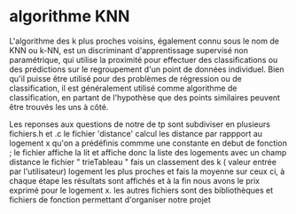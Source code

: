 # algorithme KNN

L'algorithme des k plus proches voisins, également connu sous le nom de KNN ou k-NN, est un discriminant d'apprentissage supervisé non paramétrique, qui utilise la proximité pour effectuer des classifications ou des prédictions sur le regroupement d'un point de données individuel. Bien qu'il puisse être utilisé pour des problèmes de régression ou de classification, il est généralement utilisé comme algorithme de classification, en partant de l'hypothèse que des points similaires peuvent être trouvés les uns à côté.

Les reponses aux questions de notre de tp sont subdiviser en plusieurs fichiers.h et .c 
le fichier 'distance' calcul les distance par rappport au logement x qu'on a prédéfinis commme une constante en debut de fonction ; le fichier affiche la lit et affiche donc la liste des logements avec un champ distance 
le fichier " trieTableau " fais un classement des k ( valeur entrée par l'utilisateur) logement les plus proches et fais la moyenne sur ceux ci, à chaque étape les résultats sont affichés et à la fin nous avons le prix exprimé pour le logement x.
les autres fichiers sont des bibliothèques et fichiers de fonction permettant d'organiser notre projet 

